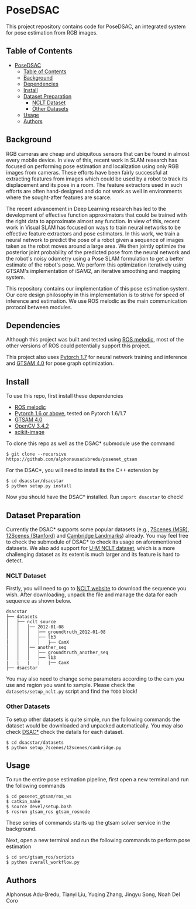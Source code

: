 # PoseDSAC
This project repository contains code for PoseDSAC, an integrated system for 
pose estimation from RGB images.

## Table of Contents
- [PoseDSAC](#posedsac)
  - [Table of Contents](#table-of-contents)
  - [Background](#background)
  - [Dependencies](#dependencies)
  - [Install](#install)
  - [Dataset Preparation](#dataset-preparation)
    - [NCLT Dataset](#nclt-dataset)
    - [Other Datasets](#other-datasets)
  - [Usage](#usage)
  - [Authors](#authors)

## Background
RGB cameras are cheap and ubiquitous sensors that can be found in almost every mobile device. In view of this, recent work in SLAM research has focused on performing pose estimation and localization using only RGB images from cameras. These efforts have been fairly successful at extracting features from images which could be used by a robot to track its displacement and its pose in a room. The feature extractors used in such efforts are often hand-designed and do not work
as well in environments where the sought-after features are scarce. 

The recent advancement in Deep Learning research has led to the development of effective function approximators that could be trained with the right data to approximate almost any function. In view of this, recent work in Visual SLAM has focused on ways to train neural networks to be effective feature extractors and pose estimators. In this work, we train a neural network to predict the pose of a robot given a sequence of images taken as the robot moves around a large area. We then jointly optimize the posterior joint probability of the predicted pose from the neural network and the robot's noisy odometry using a Pose SLAM formulation to get a better estimate of the robot's pose. We perform this optimization iteratively using GTSAM's implementation of iSAM2, an iterative smoothing and mapping system.

This repository contains our implementation of this pose estimation system. Our core design philosophy in this implementation is to strive for speed of inference and estimation. We use ROS melodic as the main communication protocol between modules. 

## Dependencies
Although this project was built and tested using [ROS melodic](http://wiki.ros.org/melodic/Installation/Ubuntu), most of the other versions of ROS could potentially support this project.

This project also uses [Pytorch 1.7](https://pytorch.org/) for neural network training and inference and [GTSAM 4.0](https://github.com/borglab/gtsam) for pose graph optimization.

## Install
To use this repo, first install these dependencies
- [ROS melodic](http://wiki.ros.org/melodic/Installation/Ubuntu)
- [Pytorch 1.6 or above](https://pytorch.org/), tested on Pytorch 1.6/1.7
- [GTSAM 4.0](https://github.com/borglab/gtsam)
- [OpenCV 3.4.2](https://opencv.org/)
- [scikit-image](https://scikit-image.org/)

To clone this repo as well as the DSAC* submodule use the command 

```
$ git clone --recursive https://github.com/alphonsusadubredu/posenet_gtsam
```

For the DSAC*, you will need to install its the C++ extension by
```
$ cd dsacstar/dsacstar
$ python setup.py install
```
Now you should have the DSAC* installed. Run `import dsacstar` to check!

## Dataset Preparation
Currently the DSAC* supports some popular datasets (e.g., [7Scenes (MSR)](https://www.microsoft.com/en-us/research/project/rgb-d-dataset-7-scenes/), [12Scenes (Stanford)](http://graphics.stanford.edu/projects/reloc/) and [Cambridge Landmarks](http://mi.eng.cam.ac.uk/projects/relocalisation/#dataset)) already. You may feel free to check the submodule of DSAC* to check its usage on aforementioned datasets.
We also add support for [U-M NCLT dataset](http://robots.engin.umich.edu/nclt/), which is a more challenging dataset as its extent is much larger and its feature is hard to detect.

### NCLT Dataset
Firstly, you will need to go to [NCLT website](http://robots.engin.umich.edu/nclt/) to download the sequence you wish. After downloading,  unpack the file and manage the data for each sequence as shown below.
```
dsacstar
├── datasets
│   ├── nclt_source
│   │   │── 2012-01-08
│   │   │   ├── groundtruth_2012-01-08
│   │   │   ├── lb3
|   │   │   │   ├── CamX
│   │   │── another_seq
│   │   │   ├── groundtruth_another_seq
│   │   │   ├── lb3
|   |   |   |   |── CamX
├── dsacstar
```
You may also need to change some parameters according to the cam you use and region you want to sample. Please check the `datasets/setup_nclt.py` script and find the `TODO` block!

### Other Datasets
To setup other datasets is quite simple, run the following commands the dataset would be downloaded and unpacked automatically. You may also check [DSAC*](https://github.com/vislearn/dsacstar) check the datails for each dataset.
```
$ cd dsacstar/datasets
$ python setup_7scenes/12scenes/cambridge.py
```


## Usage
To run the entire pose estimation pipeline, first open a new terminal and run the following commands
```
$ cd posenet_gtsam/ros_ws
$ catkin_make
$ source devel/setup.bash
$ rosrun gtsam_ros gtsam_rosnode
```
These series of commands starts up the gtsam solver service in the background.

Next, open a new terminal and run the following commands to perform pose estimation
```
$ cd src/gtsam_ros/scripts
$ python overall_workflow.py
```

## Authors
Alphonsus Adu-Bredu, Tianyi Liu, Yuqing Zhang, Jingyu Song, Noah Del Coro